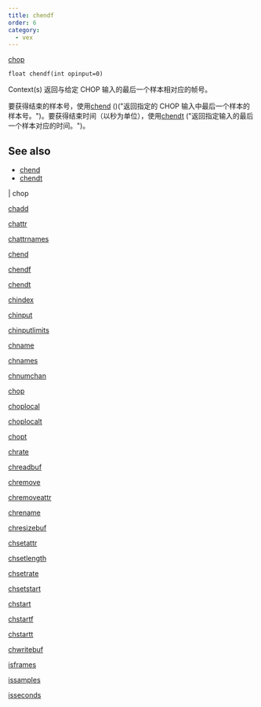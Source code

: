 ```yaml
---
title: chendf
order: 6
category:
  - vex
---
```


[chop](../contexts/chop.html)

`float chendf(int opinput=0)`

Context(s) 返回与给定 CHOP 输入的最后一个样本相对应的帧号。

要获得结束的样本号，使用[chend](chend.html) ()("返回指定的 CHOP 输入中最后一个样本的样本号。")。要获得结束时间（以秒为单位），使用[chendt](chendt.html) ("返回指定输入的最后一个样本对应的时间。")。

## See also

- [chend](chend.html)
- [chendt](chendt.html)

|
chop

[chadd](chadd.html)

[chattr](chattr.html)

[chattrnames](chattrnames.html)

[chend](chend.html)

[chendf](chendf.html)

[chendt](chendt.html)

[chindex](chindex.html)

[chinput](chinput.html)

[chinputlimits](chinputlimits.html)

[chname](chname.html)

[chnames](chnames.html)

[chnumchan](chnumchan.html)

[chop](chop.html)

[choplocal](choplocal.html)

[choplocalt](choplocalt.html)

[chopt](chopt.html)

[chrate](chrate.html)

[chreadbuf](chreadbuf.html)

[chremove](chremove.html)

[chremoveattr](chremoveattr.html)

[chrename](chrename.html)

[chresizebuf](chresizebuf.html)

[chsetattr](chsetattr.html)

[chsetlength](chsetlength.html)

[chsetrate](chsetrate.html)

[chsetstart](chsetstart.html)

[chstart](chstart.html)

[chstartf](chstartf.html)

[chstartt](chstartt.html)

[chwritebuf](chwritebuf.html)

[isframes](isframes.html)

[issamples](issamples.html)

[isseconds](isseconds.html)
